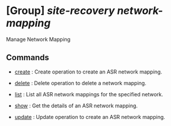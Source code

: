 # [Group] _site-recovery network-mapping_

Manage Network Mapping

## Commands

- [create](/Commands/site-recovery/network-mapping/_create.md)
: Create operation to create an ASR network mapping.

- [delete](/Commands/site-recovery/network-mapping/_delete.md)
: Delete operation to delete a network mapping.

- [list](/Commands/site-recovery/network-mapping/_list.md)
: List all ASR network mappings for the specified network.

- [show](/Commands/site-recovery/network-mapping/_show.md)
: Get the details of an ASR network mapping.

- [update](/Commands/site-recovery/network-mapping/_update.md)
: Update operation to create an ASR network mapping.
